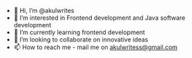 - 👋 Hi, I’m @akulwrites
- 👀 I’m interested in Frontend development and Java software development
- 🌱 I’m currently learning frontend development
- 💞️ I’m looking to collaborate on innovative ideas
- 📫 How to reach me - mail me on akulwritess@gmail.com

<!---
akulwrites/akulwrites is a ✨ special ✨ repository because its `README.md` (this file) appears on your GitHub profile.
You can click the Preview link to take a look at your changes.
--->
